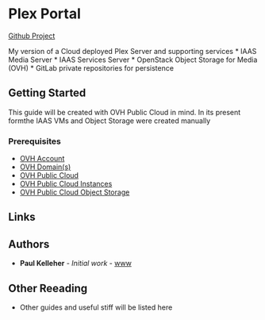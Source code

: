 # Plex Portal
[Github Project](https://github.com/pknw1/plex-portal)

My version of a Cloud deployed Plex Server and supporting services
	*	IAAS Media Server
	* 	IAAS Services Server
	* 	OpenStack Object Storage for Media (OVH)
	* 	GitLab private repositories for persistence
	
## Getting Started

This guide will be created with OVH Public Cloud in mind.
In its present formthe IAAS VMs and Object Storage were created manually

### Prerequisites

*	[OVH Account](https://www.ovh.co.uk/)
*	[OVH Domain(s)](https://www.ovh.co.uk/domains/)
*	[OVH Public Cloud](https://www.ovhcloud.com/en-gb/public-cloud/)
*	[OVH Public Cloud Instances](https://www.ovhcloud.com/en-gb/public-cloud/compute/)
*	[OVH Public Cloud Object Storage](https://www.ovhcloud.com/en-gb/public-cloud/object-storage/)


## Links


## Authors

* **Paul Kelleher** - *Initial work* - [www](https://www.pknw1.co.uk)

## Other Reeading

* Other guides and useful stiff will be listed here
